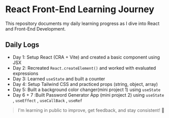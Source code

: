 # React Front-End Learning Journey 

This repository documents my daily learning progress as I dive into React and Front-End Development.

##  Daily Logs

- Day 1: Setup React (CRA + Vite) and created a basic component using JSX
- Day 2: Recreated `React.createElement()` and worked with evaluated expressions
- Day 3: Learned `useState` and built a counter
- Day 4: Setup Tailwind CSS and practiced props (string, object, array)
- Day 5: Built a background color changer(mini project 1) using `useState`
- Day 6 + 7 :Built Password Generator App (mini project 2) using `useState` , `useEffect` , `useCallBack` , `useRef`


> I'm learning in public to improve, get feedback, and stay consistent! 💪
